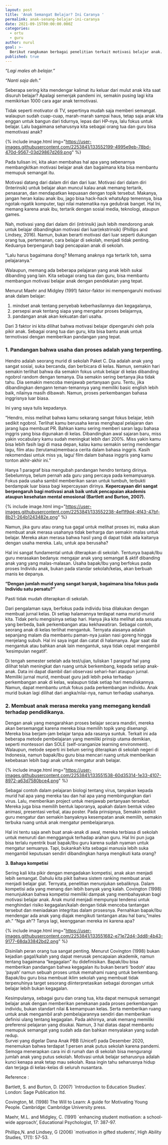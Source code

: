 ```yaml
---
layout: post
title: 'Anak Semangat Belajar? Ini Caranya '
permalink: anak-senang-belajar-ini-caranya
date: 2021-09-15T00:00:00.000Z
categories:
  - ortu
  - guru
author: nurul
goal: >-
  Berikut rangkuman berbagai penelitian terkait motivasi belajar anak.
published: true
---
```


*“Lagi males ah belajar.”*

*“Nanti saja deh.”*

Seberapa sering kita mendengar kalimat itu keluar dari mulut anak kita saat disuruh belajar? Apalagi semenjak pandemi ini, semakin pusing lagi kita memikirkan 1000 cara agar anak termotivasi. 

Tidak seperti motivator di TV, sepertinya mudah saja memberi semangat. walaupun sudah cuap-cuap, marah-marah sampai haus, tetap saja anak kita enggan untuk bangun dari tidurnya, lepas dari HP-nya, lalu fokus untuk belajar. Lalu bagaimana seharusnya kita sebagai orang tua dan guru bisa memotivasi anak? 

{% include image.html
img="https://user-images.githubusercontent.com/2253841/133552199-4995e9eb-78bd-470d-9567-03d29867d269.png"
%}

Pada tulisan ini, kita akan membahas hal apa  yang sebenarnya membangkitkan motivasi belajar anak dan bagaimana kita bisa membantu memupuk semangat itu.  

Motivasi datang dari dalam diri dan dari luar. Motivasi dari dalam diri (Interinsik) untuk belajar akan muncul kalau anak memang tertarik, penasaran, dan mendapatkan kepuasan dengan topik tersebut. Makanya, jangan heran kalau anak ibu, jago  bisa hack-hack whatsApp temennya, bisa ngotak-ngatik komputer, tapi nilai matematika nya gedubrak banget. Hal Ini, memang karena anak ibu, tertarik dengan sosial media, teknologi, ataupun games.  

Nah, motivasi yang dari dalam diri (intrinsik) jauh lebih mendorong anak untuk belajar dibandingkan motivasi dari luar(ekstrinsik) (Phillips and Lindsey, 2016). Namun, bukan berarti motivasi dari luar seperti dukungan orang tua, pertemanan, cara belajar di sekolah, menjadi tidak penting. Keduanya berpengaruh bagi pencapaian anak di sekolah.  

“Lalu harus bagaimana dong? Memang anaknya nga tertarik toh, sama pelajaranya.”  

Walaupun, memang ada beberapa pelajaran yang anak lebih sukai dibanding yang lain. Kita sebagai orang tua dan guru, bisa membantu membangun motivasi belajar  anak dengan pendekatan yang tepat.  

Menurut Maehr and Midgley (1991) faktor-faktor ini mempengaruhi motivasi anak dalam belajar:  

1. mindset anak tentang penyebab keberhasilannya dan kegagalanya,
2. persepsi anak tentang siapa yang mengatur proses belajarnya, 
3. pandangan anak akan kekuatan dari usaha. 

Dari 3 faktor ini kita dilihat bahwa motivasi belajar dipengaruhi oleh pola pikir anak. Sebagai orang tua dan guru, kita bisa bantu anak untuk termotivasi dengan memberikan pandangan yang tepat.  

### 1. Pandangan bahwa usaha dan proses adalah yang terpenting. 

Hendro adalah seorang murid di sekolah Paket C. Dia adalah anak yang sangat sosial, suka bercanda, dan berbicara di kelas. Namun, semakin hari semakin terlihat bahwa dia semakin fokus untuk belajar di kelas dibanding ngobrol random dengan temanya. Dia semakin sering bertanya jika tidak tahu. Dia semakin mencoba menjawab pertanyaan guru. Tentu, jika dibandingkan dengann teman-temannya yang memiliki basic english lebih baik, nilainya masih dibawah. Namun, proses perkembangan bahasa inggrisnya luar biasa.  

Ini yang saya tulis kepadanya. 

“Hendro, miss melihat bahwa kamu sekarang sangat fokus belajar, lebih sedikit ngobrol. Terlihat kamu berusaha keras menghapal pelajaran dan jarang lupa membuat PR. Bahkan kamu sering memberi saran lagu bahasa inggris yang bisa digunakan di kelas. Dibandingkan awal sajaran baru, miss yakin vocabulary kamu sudah meningkat lebih dari 200%. Miss yakin kamu bisa lebih fasih lagi di masa depan, kalau kamu semakin sering mendengar lagu, film atau (terutama)membaca cerita dalam bahasa inggris. Kasih rekomendasi untuk miss ya, lagu/ film dalam bahasa inggris yang kamu tonton akhir-akhir ini.” 

Hanya 1 paragraf bisa mengubah pandangan hendro tentang dirinya. Sebelumnya, belum pernah ada guru yang percaya pada kemampuanya. Fokus pada usaha sambil memberikan saran untuk tumbuh, terbukti berdampak luar biasa bagi kepercayaan dirinya. **Kepercayaan diri sangat berpengaruh bagi motivasi anak baik untuk pencapaian akademis ataupun kesehatan mental emosional (Bartlett and Burton, 2007).**

{% include image.html
img="https://user-images.githubusercontent.com/2253841/133552238-4ef1f9d4-4f43-47bf-8b21-264b1243482e.png"
%}

Namun, jika guru atau orang tua gagal untuk melihat proses ini, maka akan membuat anak merasa usahanya tidak berharga dan semakin malas untuk belajar. Mereka akan merasa bahwa hasil yang di dapat tidak ada kaitanya dengan usaha mereka. Lalu, untuk apa berusaha? 

Hal ini sangat fundamental untuk diterapkan di sekolah. Tentunya bapak/Ibu guru merasakan bedanya: mengajar anak yang semangat & aktif dibanding anak yang yang malas-malasan. Usaha bapak/Ibu yang berfokus pada proses Individu anak, bukan pada standar sekolah/kelas, akan berbuah manis ke depanya.  

**“Dengan jumlah murid yang sangat banyak, bagaimana bisa fokus pada Individu satu persatu?”**

Pasti tidak mudah diterapkan di sekolah. 

Dari pengalaman saya, berfokus pada individu bisa dilakukan dengan membuat jurnal kelas. Di setiap halamannya terdapat nama murid-murid kita. Tidak perlu mengisinya setiap hari. Hanya jika kita melihat ada sesuatu yang berbeda, baik perkembangan atau kekhawatiran. Sebagai contoh, seorang anak di kelas terlihat mengantuk. Ternyata alasanya adalah sepanjang malam dia membantu paman-nya jualan nasi goreng hingga menjelang subuh. Hal ini saya ingat dan catat di halamanya. Agar saat dia mengantuk atau bahkan anak lain mengantuk, saya tidak cepat mengambil ‘kesimpulan negatif’.  

Di tengah semester setelah ada test/ujian, tuliskan 1 paragraf hal yang dilihat telah meningkat dan ruang untuk berkembang, kepada setiap anak-anak. Data ini dapat diambil dari observasi sehari-hari ataupun jurnal. Memiliki jurnal murid, membuat guru jadi lebih peka terhadap perkembangan anak di kelas, walaupun tidak setiap hari menuliskannya. Namun, dapat membantu untuk fokus pada perkembangan individu. Anak murid bukan lagi dilihat dari angka/nilai-nya, namun terhadap usahanya. 

### 2. Membuat anak merasa mereka yang memegang kendali terhadap pendidikanya. 

Dengan anak yang mengarahkan proses belajar secara mandiri, mereka akan bersemangat karena mereka bisa memilih topik yang disenangi. Mereka bisa berjam-jam belajar tanpa ada rasanya suntuk. Terkait ini ada beberapa metode pembelajaran yang memiliki prinsip utama demikian, seperti montessori dan SOLE (self-oranganize learning environment).  Walaupun, metode seperti ini belum sering diterapkan di sekolah negeri di Indonesia, namun bapak/Ibu guru bisa mencari ruang untuk memberikan kebebasan lebih bagi anak untuk mengatur arah belajar.

{% include image.html
img="https://user-images.githubusercontent.com/2253841/133551538-60d35314-1e33-4107-8972-a63d7580bce4.png"
%}

Sebagai contoh dalam pelajaran biologi tentang virus, tanyakan kepada murid hal apa yang mereka tau dan hal apa yang membingungkan dari virus. Lalu, memberikan project untuk menjawab pertanyaan tersebut. Mereka juga bisa memilih bentuk laporanya, apakah dalam bentuk video animasi, presentasi verbal,  atau poster. Pada prinsipnya, Semakin sedikit guru mengatur dan semakin banyaknya kesempatan anak memilih, semakin terbuka ruang untuk anak mengatur pembelajaranya.  

Hal ini tentu saja aneh buat anak-anak di awal,  mereka terbiasa di sekolah untuk menuruti dan mengganguk terhadap arahan guru. Hal Ini pun juga bisa terlalu nyentrik buat bapak/Ibu guru karena sudah nyaman untuk mengatur semuanya. Tapi, bukankah kita sebagai manusia lebih suka mengambil keputusan sendiri dibandingkan hanya mengikuti kata orang?

**3. Bahaya kompetisi**

Sering kali kita pikir dengan mengadakan kompetisi, anak akan menjadi lebih semangat. Dahulu kita pikit bahwa sistem ranking membuat anak menjadi belajar giat. Ternyata, penelitian menunjukan sebaliknya. Dalam kompetisi ada yang menang dan lebih banyak yang kalah. Covington (1998) menunjukkan bahwa kompetisi memiliki dampak yang membahayakan bagi motivasi belajar anak. Anak murid menjadi mempunyai tendensi untuk menghindari risiko kegagalan/kalah dengan tidak mencoba tantangan tersebut dan meniadakan integritas dalam prosesnya. Pernahkan bapak/Ibu mendengar ada anak yang diajak mengikuti tantangan atau hal baru,”males ah.” “Nga ah”? Tanya lagi, keengganan mereka ini karena apa?

{% include image.html
img="https://user-images.githubusercontent.com/2253841/133551682-e71e72d4-3dd8-4b43-9177-68da33842bd2.png"
%}

Disinilah peran orang tua sangat penting. Menurut Covington (1998) bukan kejadian gagal/kalah yang dapat merusak pencapaian akademik, namun tentang bagaimana “kegagalan” itu didefinisikan. Bapak/ibu bisa memberikan pandangan bahwa kegagalan itu bukan berarti ‘bodoh’ atau ‘payah’ namun sebuah proses untuk memahami ruang untuk berkembang. Bapak/ibu guru bisa membuat iklim sekolah yang membuat tidak terpenuhinya target sesorang diinterpretasikan sebagai dorongan untuk belajar lebih bukan kegagalan. 

Kesimpulanya, sebagai guru dan orang tua, kita dapat memupuk semangat belajar anak dengan memberikan penekanan pada proses perkembangan individu, bukan standart nilai & kemampuan kelas. Serta memberikan ruang untuk anak mengambil arah pembelajarannya sendiri dan memberikan definisi ulang tentang kegagalan. Pada akhirnya, anak memang memiliki preferensi pelajaran yang disukai. Namun, 3 hal diatas dapat membantu memupuk semangat yang sudah ada dan bahkan menyalakan yang sudah redup.  
Survei yang digelar Dana Anak PBB (Unicef) pada Desember 2020, menemukan bahwa terdapat 1 persen anak putus sekolah karena pandemi. Semoga menerapkan cara ini di rumah dan di sekolah bisa mengurangi jumlah anak yang putus sekolah.  Motivasi untuk belajar seharusnya adalah kunci kenapa anak tetap mau sekolah. Rasa ingin tahu seharusnya hidup dan terjaga di kelas-kelas di seluruh nusantara.   

Reference :  

Bartlett, S. and Burton, D. (2007) `Introduction to Education Studies’. London: Sage Publication ltd.  

Covington, M. (1998) The Will to Learn: A guide for Motivating Young People. Cambridge: Cambridge University press.  

Maehr, M.L. and Midgley, C. (1991) `enhancing student motivation: a school-wide approach’, Educational Psychologist, 17: 387-97.  

Phillips,N. and Lindsey, G (2006) `motivation in gifted students’, High Ability Studies, 17(1): 57-53.   
